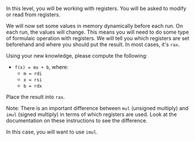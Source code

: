 In this level, you will be working with registers. You will be asked to modify or read from registers.

We will now set some values in memory dynamically before each run. On each run, the values will change. This means you will need to do some type of formulaic operation with registers. We will tell you which registers are set beforehand and where you should put the result. In most cases, it's `rax`.

Using your new knowledge, please compute the following:
- `f(x) = mx + b`, where:
  - `m = rdi`
  - `x = rsi`
  - `b = rdx`

Place the result into `rax`.

Note: There is an important difference between `mul` (unsigned multiply) and `imul` (signed multiply) in terms of which registers are used. Look at the documentation on these instructions to see the difference.

In this case, you will want to use `imul`.
